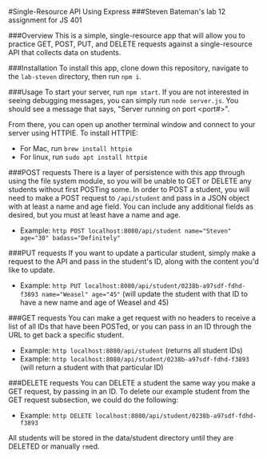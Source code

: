 #Single-Resource API Using Express
###Steven Bateman's lab 12 assignment for JS 401

###Overview
This is a simple, single-resource app that will allow you to practice GET, POST, PUT, and DELETE requests against a single-resource API that collects data on students.

###Installation
To install this app, clone down this repository, navigate to the `lab-steven` directory, then run `npm i`.

###Usage
To start your server, run `npm start`. If you are not interested in seeing debugging messages, you can simply run `node server.js`. You should see a message that says, "Server running on port <port#>".

From there, you can open up another terminal window and connect to your server using HTTPIE. To install HTTPIE:
* For Mac, run `brew install httpie`
* For linux, run `sudo apt install httpie`

###POST requests
There is a layer of persistence with this app through using the file system module, so you will be unable to GET or DELETE any students without first POSTing some. In order to POST a student, you will need to make a POST request to `/api/student` and pass in a JSON object with at least a name and age field. You can include any additional fields as desired, but you must at least have a name and age.

* Example: `http POST localhost:8080/api/student name="Steven" age="30" badass="Definitely"`

###PUT requests
If you want to update a particular student, simply make a request to the API and pass in the student's ID, along with the content you'd like to update.

* Example: `http PUT localhost:8080/api/student/0238b-a97sdf-fdhd-f3893 name="Weasel" age="45"` (will update the student with that ID to have a new name and age of Weasel and 45)

###GET requests
You can make a get request with no headers to receive a list of all IDs that have been POSTed, or you can pass in an ID through the URL to get back a specific student.

* Example: `http localhost:8080/api/student` (returns all student IDs)
* Example: `http localhost:8080/api/student/0238b-a97sdf-fdhd-f3893` (will return a student with that particular ID)

###DELETE requests
You can DELETE a student the same way you make a GET request, by passing in an ID. To delete our example student from the GET request subsection, we could do the following:

* Example: `http DELETE localhost:8080/api/student/0238b-a97sdf-fdhd-f3893`

All students will be stored in the data/student directory until they are DELETED or manually `rm`ed.
